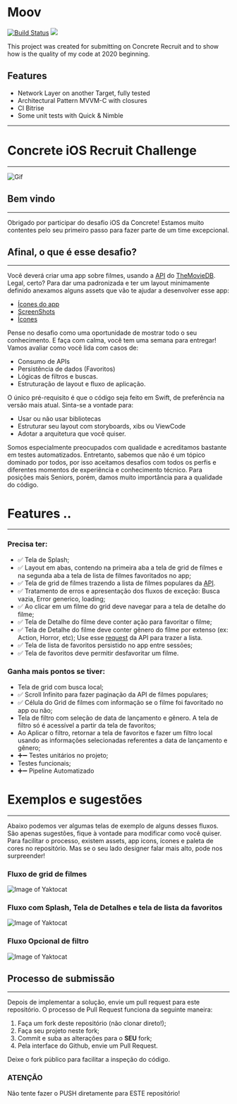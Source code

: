 # Moov
[![Build Status](https://app.bitrise.io/app/643097665356df3a/status.svg?token=NS0TzdYvSEh7aDMec-PrzQ)](https://app.bitrise.io/app/643097665356df3a)
<img src="https://img.shields.io/badge/Swift-5.1-orange.svg" />

This project was created for submitting on Concrete Recruit and to show how is the quality of my code at 2020 beginning.

## Features

- Network Layer on another Target, fully tested
- Architectural Pattern MVVM-C with closures
- CI Bitrise
- Some unit tests with Quick & Nimble

---

# Concrete iOS Recruit Challenge

---

![Gif](assets/Logo-animado-1.gif)

## Bem vindo

---

Obrigado por participar do desafio iOS da Concrete! Estamos muito contentes pelo seu primeiro passo para fazer parte de um time excepcional.

## Afinal, o que é esse desafio?

---

Você deverá criar uma app sobre filmes, usando a [API](https://developers.themoviedb.org/3/getting-started/introduction) do [TheMovieDB](https://www.themoviedb.org/?language=en). Legal, certo? Para dar uma padronizada e ter um layout minimamente definido anexamos alguns assets que vão te ajudar a desenvolver esse app:

- [Ícones do app](assets/appIcons)
- [ScreenShots](assets/screenshots)
- [Ícones](assets/icons)

Pense no desafio como uma oportunidade de mostrar todo o seu conhecimento. E faça com calma, você tem uma semana para entregar!
Vamos avaliar como você lida com casos de:

- Consumo de APIs
- Persistência de dados (Favoritos)
- Lógicas de filtros e buscas.
- Estruturação de layout e fluxo de aplicação.

O único pré-requisito é que o código seja feito em Swift, de preferência na versão mais atual. Sinta-se a vontade para:

- Usar ou não usar bibliotecas
- Estruturar seu layout com storyboards, xibs ou ViewCode
- Adotar a arquitetura que você quiser.

Somos especialmente preocupados com qualidade e acreditamos bastante em testes automatizados. Entretanto, sabemos que não é um tópico dominado por todos, por isso aceitamos desafios com todos os perfis e diferentes momentos de experiência e conhecimento técnico.
Para posições mais Seniors, porém, damos muito importância para a qualidade do código.

# Features ..

---

### Precisa ter:

- ✅ Tela de Splash;
- ✅ Layout em abas, contendo na primeira aba a tela de grid de filmes e na segunda aba a tela de lista de filmes favoritados no app;
- ✅ Tela de grid de filmes trazendo a lista de filmes populares da [API](https://developers.themoviedb.org/3/movies/get-popular-movies).
- ✅ Tratamento de erros e apresentação dos fluxos de exceção: Busca vazia, Error generico, loading;
- ✅ Ao clicar em um filme do grid deve navegar para a tela de detalhe do filme;
- ✅ Tela de Detalhe do filme deve conter ação para favoritar o filme;
- ✅ Tela de Detalhe do filme deve conter gênero do filme por extenso (ex: Action, Horror, etc); Use esse [request](https://developers.themoviedb.org/3/genres/get-movie-list) da API para trazer a lista.
- ✅ Tela de lista de favoritos persistido no app entre sessões;
- ✅ Tela de favoritos deve permitir desfavoritar um filme.

### Ganha mais pontos se tiver:

- Tela de grid com busca local;
- ✅ Scroll Infinito para fazer paginação da API de filmes populares;
- ✅ Célula do Grid de filmes com informação se o filme foi favoritado no app ou não;
- Tela de filtro com seleção de data de lançamento e gênero. A tela de filtro só é acessível a partir da tela de favoritos;
- Ao Aplicar o filtro, retornar a tela de favoritos e fazer um filtro local usando as informações selecionadas referentes a data de lançamento e gênero;
- ➕➖ Testes unitários no projeto;
- Testes funcionais;
- ➕➖ Pipeline Automatizado

# Exemplos e sugestões

---

Abaixo podemos ver algumas telas de exemplo de alguns desses fluxos. São apenas sugestões, fique à vontade para modificar como você quiser.
Para facilitar o processo, existem assets, app icons, ícones e paleta de cores no repositório. Mas se o seu lado designer falar mais alto, pode nos surpreender!

### Fluxo de grid de filmes

![Image of Yaktocat](assets/flow/lista.png)

### Fluxo com Splash, Tela de Detalhes e tela de lista da favoritos

![Image of Yaktocat](assets/flow/splash_detalhes.png)

### Fluxo Opcional de filtro

![Image of Yaktocat](assets/flow/filtro.png)

## **Processo de submissão**

---

Depois de implementar a solução, envie um pull request para este repositório.
O processo de Pull Request funciona da seguinte maneira:

1. Faça um fork deste repositório (não clonar direto!);
2. Faça seu projeto neste fork;
3. Commit e suba as alterações para o **SEU** fork;
4. Pela interface do Github, envie um Pull Request.

Deixe o fork público para facilitar a inspeção do código.

### **ATENÇÃO**

Não tente fazer o PUSH diretamente para ESTE repositório!
